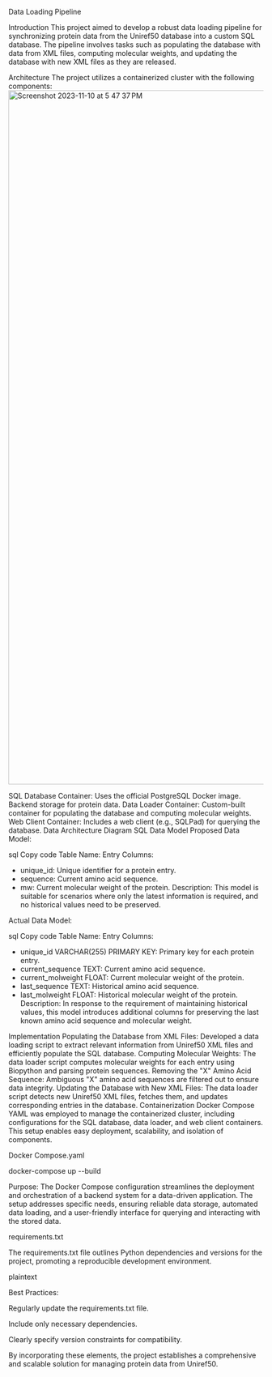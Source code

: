 Data Loading Pipeline 

Introduction
This project aimed to develop a robust data loading pipeline for synchronizing protein data from the Uniref50 database into a custom SQL database. The pipeline involves tasks such as populating the database with data from XML files, computing molecular weights, and updating the database with new XML files as they are released.

Architecture
The project utilizes a containerized cluster with the following components:
<img width="1371" alt="Screenshot 2023-11-10 at 5 47 37 PM" src="https://github.com/Akki0605/Data-Loading_Pipeline/assets/106899639/291f093e-213f-4485-ad15-98dfcafdb47f">


SQL Database Container:
Uses the official PostgreSQL Docker image.
Backend storage for protein data.
Data Loader Container:
Custom-built container for populating the database and computing molecular weights.
Web Client Container:
Includes a web client (e.g., SQLPad) for querying the database.
Data Architecture Diagram
SQL Data Model
Proposed Data Model:

sql
Copy code
Table Name: Entry
Columns:
- unique_id: Unique identifier for a protein entry.
- sequence: Current amino acid sequence.
- mw: Current molecular weight of the protein.
Description: This model is suitable for scenarios where only the latest information is required, and no historical values need to be preserved.

Actual Data Model:

sql
Copy code
Table Name: Entry
Columns:
- unique_id VARCHAR(255) PRIMARY KEY: Primary key for each protein entry.
- current_sequence TEXT: Current amino acid sequence.
- current_molweight FLOAT: Current molecular weight of the protein.
- last_sequence TEXT: Historical amino acid sequence.
- last_molweight FLOAT: Historical molecular weight of the protein.
Description: In response to the requirement of maintaining historical values, this model introduces additional columns for preserving the last known amino acid sequence and molecular weight.

Implementation
Populating the Database from XML Files:
Developed a data loading script to extract relevant information from Uniref50 XML files and efficiently populate the SQL database.
Computing Molecular Weights:
The data loader script computes molecular weights for each entry using Biopython and parsing protein sequences.
Removing the "X" Amino Acid Sequence:
Ambiguous "X" amino acid sequences are filtered out to ensure data integrity.
Updating the Database with New XML Files:
The data loader script detects new Uniref50 XML files, fetches them, and updates corresponding entries in the database.
Containerization
Docker Compose YAML was employed to manage the containerized cluster, including configurations for the SQL database, data loader, and web client containers. This setup enables easy deployment, scalability, and isolation of components.

Docker Compose.yaml

docker-compose up --build 

Purpose: The Docker Compose configuration streamlines the deployment and orchestration of a backend system for a data-driven application. The setup addresses specific needs, ensuring reliable data storage, automated data loading, and a user-friendly interface for querying and interacting with the stored data.

requirements.txt

The requirements.txt file outlines Python dependencies and versions for the project, promoting a reproducible development environment.

plaintext

Best Practices:

Regularly update the requirements.txt file.

Include only necessary dependencies.

Clearly specify version constraints for compatibility.

By incorporating these elements, the project establishes a comprehensive and scalable solution for managing protein data from Uniref50.
